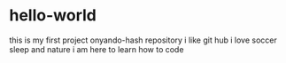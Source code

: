 # hello-world
this is my first project
onyando-hash repository
i like git hub
i love soccer sleep and nature
i am here to learn how to code
